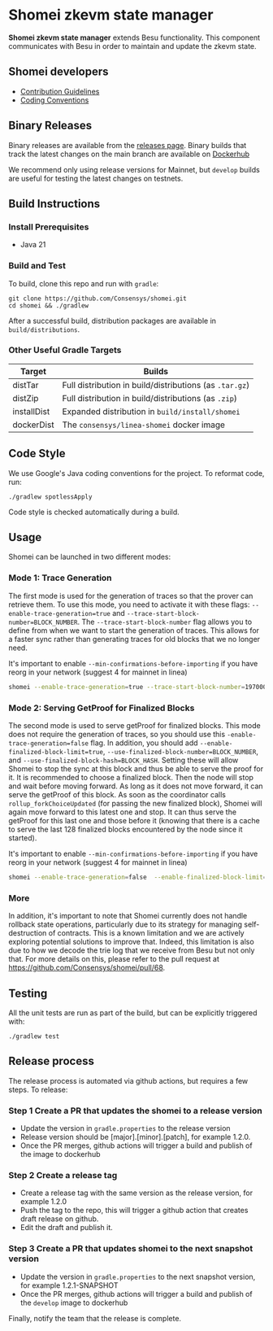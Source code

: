 # Shomei zkevm state manager


**Shomei zkevm state manager** extends Besu functionality.
This component communicates with Besu in order to maintain and update the zkevm state.

## Shomei developers

* [Contribution Guidelines](CONTRIBUTING.md)
* [Coding Conventions](https://wiki.hyperledger.org/display/BESU/Coding+Conventions)


## Binary Releases

Binary releases are available from the [releases page](https://github.com/ConsenSys/shomei/releases).
Binary builds that track the latest changes on the main branch are available on
[Dockerhub](https://hub.docker.com/r/consensys/linea-shomei) 

We recommend only using release versions for Mainnet, but `develop` builds are useful for testing
the latest changes on testnets.

## Build Instructions

### Install Prerequisites

* Java 21

### Build and Test

To build, clone this repo and run with `gradle`:

```shell script
git clone https://github.com/Consensys/shomei.git
cd shomei && ./gradlew
```

After a successful build, distribution packages are available in `build/distributions`.

### Other Useful Gradle Targets

| Target      | Builds                                                  |
|-------------|---------------------------------------------------------|
| distTar     | Full distribution in build/distributions (as `.tar.gz`) |
| distZip     | Full distribution in build/distributions (as `.zip`)    |
| installDist | Expanded distribution in `build/install/shomei`         |
| dockerDist  | The `consensys/linea-shomei` docker image               |

## Code Style

We use Google's Java coding conventions for the project. To reformat code, run: 

```shell script 
./gradlew spotlessApply
```

Code style is checked automatically during a build.

## Usage

Shomei can be launched in two different modes:

### Mode 1: Trace Generation

The first mode is used for the generation of traces so that the prover can retrieve them.
To use this mode, you need to activate it with these flags: `--enable-trace-generation=true` and `--trace-start-block-number=BLOCK_NUMBER`. The `--trace-start-block-number` flag allows you to define from when we want to start the generation of traces.
This allows for a faster sync rather than generating traces for old blocks that we no longer need.

It's important to enable `--min-confirmations-before-importing` if you have reorg in your network (suggest 4 for mainnet in linea)

```bash
shomei --enable-trace-generation=true --trace-start-block-number=1970000
```

### Mode 2: Serving GetProof for Finalized Blocks

The second mode is used to serve getProof for finalized blocks. This mode does not require the generation of traces, so you should use this `-enable-trace-generation=false` flag. In addition, you should add `--enable-finalized-block-limit=true`, `--use-finalized-block-number=BLOCK_NUMBER`, and `--use-finalized-block-hash=BLOCK_HASH`. 
Setting these will allow Shomei to stop the sync at this block and thus be able to serve the proof for it. It is recommended to choose a finalized block. Then the node will stop and wait before moving forward. 
As long as it does not move forward, it can serve the getProof of this block. 
As soon as the coordinator calls `rollup_forkChoiceUpdated` (for passing the new finalized block), Shomei will again move forward to this latest one and stop.
It can thus serve the getProof for this last one and those before it (knowing that there is a cache to serve the last 128 finalized blocks encountered by the node since it started).

It's important to enable `--min-confirmations-before-importing` if you have reorg in your network (suggest 4 for mainnet in linea)

```bash
shomei --enable-trace-generation=false  --enable-finalized-block-limit=true --use-finalized-block-number=1855350 --use-finalized-block-hash=0xabc0cca83e3eec5a0a30db97dcd4fbbec07361f38c4395c9f79ecf15ee92a07c
```
### More

In addition, it's important to note that Shomei currently does not handle rollback state operations, particularly due to its strategy for managing self-destruction of contracts. This is a known limitation and we are actively exploring potential solutions to improve that.
Indeed, this limitation is also due to how we decode the trie log that we receive from Besu but not only that. For more details on this, please refer to the pull request at https://github.com/Consensys/shomei/pull/68.

## Testing

All the unit tests are run as part of the build, but can be explicitly triggered with:

```shell script 
./gradlew test
```

## Release process
The release process is automated via github actions, but requires a few steps.  To release:
### Step 1 Create a PR that updates the shomei to a release version
  * Update the version in `gradle.properties` to the release version
  * Release version should be [major].[minor].[patch], for example 1.2.0. 
  * Once the PR merges, github actions will trigger a build and publish of the image to dockerhub
### Step 2 Create a release tag
  * Create a release tag with the same version as the release version, for example 1.2.0
  * Push the tag to the repo, this will trigger a github action that creates draft release on github.  
  * Edit the draft and publish it.
### Step 3 Create a PR that updates shomei to the next snapshot version
  * Update the version in `gradle.properties` to the next snapshot version, for example 1.2.1-SNAPSHOT
  * Once the PR merges, github actions will trigger a build and publish of the `develop` image to dockerhub

Finally, notify the team that the release is complete.
